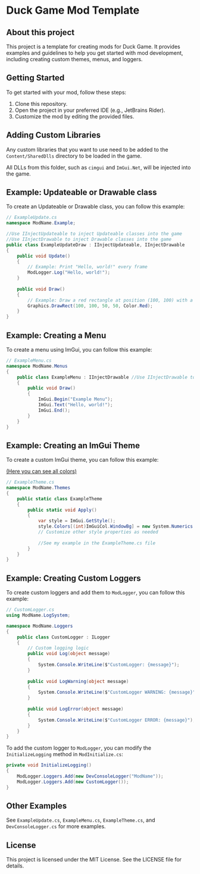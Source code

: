 # Duck Game Mod Template

## About this project

This project is a template for creating mods for Duck Game. It provides examples and guidelines to help you get started with mod development, including creating custom themes, menus, and loggers.

## Getting Started

To get started with your mod, follow these steps:

1. Clone this repository.
2. Open the project in your preferred IDE (e.g., JetBrains Rider).
3. Customize the mod by editing the provided files.

## Adding Custom Libraries

Any custom libraries that you want to use need to be added to the `Content/SharedDlls` directory to be loaded in the game.

All DLLs from this folder, such as `cimgui` and `ImGui.Net`, will be injected into the game.

## Example: Updateable or Drawable class

To create an Updateable or Drawable class, you can follow this example:

```csharp
// ExampleUpdate.cs
namespace ModName.Example;

//Use IInjectUpdateable to inject Updateable classes into the game    
//Use IInjectDrawable to inject Drawable classes into the game
public class ExampleUpdateDraw : IInjectUpdateable, IInjectDrawable
{
    public void Update()
    {
        // Example: Print "Hello, world!" every frame
        ModLogger.Log("Hello, world!");
    }
    
    public void Draw()
    {
        // Example: Draw a red rectangle at position (100, 100) with a size of (50, 50)
        Graphics.DrawRect(100, 100, 50, 50, Color.Red);
    }
}
```

## Example: Creating a Menu

To create a menu using ImGui, you can follow this example:

```csharp
// ExampleMenu.cs
namespace ModName.Menus
{
    public class ExampleMenu : IInjectDrawable //Use IInjectDrawable to inject the menu into the game
    {
        public void Draw()
        {
            ImGui.Begin("Example Menu");
            ImGui.Text("Hello, world!");
            ImGui.End();
        }
    }
}
```

## Example: Creating an ImGui Theme

To create a custom ImGui theme, you can follow this example:

[(Here you can see all colors)](https://github.com/ImGuiNET/ImGui.NET/blob/70a87022f775025b90dbe2194e44983c79de0911/src/ImGui.NET/Generated/ImGuiCol.gen.cs#L5)
```csharp
// ExampleTheme.cs
namespace ModName.Themes
{
    public static class ExampleTheme
    {
        public static void Apply()
        {
            var style = ImGui.GetStyle();
            style.Colors[(int)ImGuiCol.WindowBg] = new System.Numerics.Vector4(0.1f, 0.1f, 0.1f, 1.0f);
            // Customize other style properties as needed
            
            //See my example in the ExampleTheme.cs file
        }
    }
}
```

## Example: Creating Custom Loggers

To create custom loggers and add them to `ModLogger`, you can follow this example:

```csharp
// CustomLogger.cs
using ModName.LogSystem;

namespace ModName.Loggers
{
    public class CustomLogger : ILogger
    {
        // Custom logging logic
        public void Log(object message)
        {
            System.Console.WriteLine($"CustomLogger: {message}");
        }
        
        public void LogWarning(object message)
        {
            System.Console.WriteLine($"CustomLogger WARNING: {message}");
        }
        
        public void LogError(object message)
        {
            System.Console.WriteLine($"CustomLogger ERROR: {message}");
        }
    }
}
```

To add the custom logger to `ModLogger`, you can modify the `InitializeLogging` method in `ModInitialize.cs`:

```csharp
private void InitializeLogging()
{
    ModLogger.Loggers.Add(new DevConsoleLogger("ModName"));
    ModLogger.Loggers.Add(new CustomLogger());
}
```

## Other Examples
See `ExampleUpdate.cs`, `ExampleMenu.cs`, `ExampleTheme.cs`, and `DevConsoleLogger.cs` for more examples.

## License

This project is licensed under the MIT License. See the LICENSE file for details.